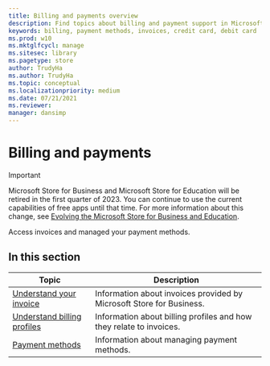 ```yaml
---
title: Billing and payments overview
description: Find topics about billing and payment support in Microsoft Store for Business.
keywords: billing, payment methods, invoices, credit card, debit card
ms.prod: w10
ms.mktglfcycl: manage
ms.sitesec: library
ms.pagetype: store
author: TrudyHa
ms.author: TrudyHa
ms.topic: conceptual
ms.localizationpriority: medium
ms.date: 07/21/2021
ms.reviewer: 
manager: dansimp
---
```


# Billing and payments

> [!IMPORTANT]
> Microsoft Store for Business and Microsoft Store for Education will be retired in the first quarter of 2023. You can continue to use the current capabilities of free apps until that time. For more information about this change, see [Evolving the Microsoft Store for Business and Education](https://aka.ms/windows/msfb_evolution).

Access invoices and managed your payment methods.

## In this section

| Topic | Description |
| ----- | ----------- |
| [Understand your invoice](billing-understand-your-invoice-msfb.md) | Information about invoices provided by Microsoft Store for Business.  |
| [Understand billing profiles](billing-profile.md) | Information about billing profiles and how they relate to invoices.  |
| [Payment methods](payment-methods.md) | Information about managing payment methods.  |
